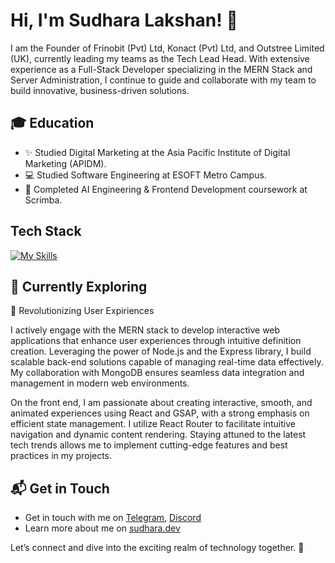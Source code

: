 # Hi, I'm Sudhara Lakshan! 👋

I am the Founder of Frinobit (Pvt) Ltd, Konact (Pvt) Ltd, and Outstree Limited (UK), currently leading my teams as the Tech Lead Head. With extensive experience as a Full-Stack Developer specializing in the MERN Stack and Server Administration, I continue to guide and collaborate with my team to build innovative, business-driven solutions.

## 🎓 Education

- ✨ Studied Digital Marketing at the Asia Pacific Institute of Digital Marketing (APIDM).
- 💻 Studied Software Engineering at ESOFT Metro Campus.
- 🤖 Completed AI Engineering & Frontend Development coursework at Scrimba.


## Tech Stack
[![My Skills](https://skillicons.dev/icons?i=nodejs,react,mongodb,tailwind,express,vue,figma,js,html,css,jquery,php,wordpress,ubuntu,aws)](https://skillicons.dev)

## 🌱 Currently Exploring

🚀 Revolutionizing User Expiriences

I actively engage with the MERN stack to develop interactive web applications that enhance user experiences through intuitive definition creation. Leveraging the power of Node.js and the Express library, I build scalable back-end solutions capable of managing real-time data effectively. My collaboration with MongoDB ensures seamless data integration and management in modern web environments.

On the front end, I am passionate about creating interactive, smooth, and animated experiences using React and GSAP, with a strong emphasis on efficient state management. I utilize React Router to facilitate intuitive navigation and dynamic content rendering. Staying attuned to the latest tech trends allows me to implement cutting-edge features and best practices in my projects.


## 📬 Get in Touch

- Get in touch with me on [Telegram](https://t.me/sudharadev), [Discord](https://discordapp.com/users/sudharadev)
- Learn more about me on [sudhara.dev](https://sudhara.dev)

Let’s connect and dive into the exciting realm of technology together. 🚀
